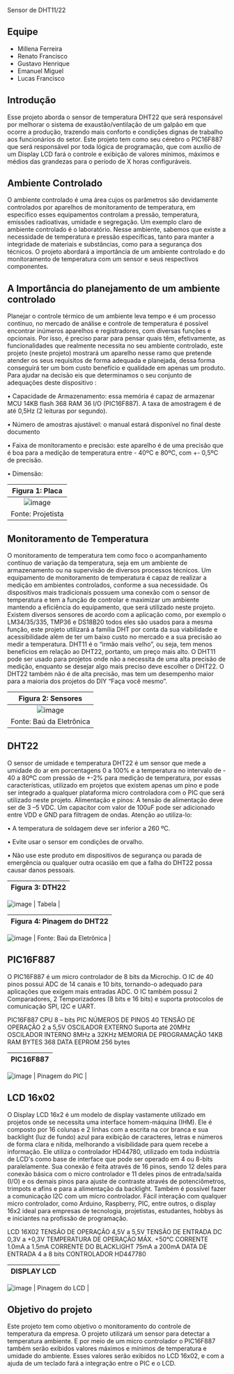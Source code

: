 
Sensor de DHT11/22

## Equipe

* Millena Ferreira
* Renato Francisco
* Gustavo Henrique
* Emanuel Miguel
* Lucas Francisco


## Introdução

Esse  projeto  aborda  o  sensor  de  temperatura  DHT22 que  será  responsável  por  melhorar  o sistema  de  exaustão/ventilação  de  um  galpão  em  que  ocorre  a  produção,  trazendo  mais conforto e condições dignas de trabalho aos funcionários do setor. Este projeto  tem  como  seu  cérebro  o  PIC16F887  que  será  responsável  por  toda  lógica  de programação,  que  com  auxílio  de  um  Display  LCD  fará  o  controle  e  exibição  de  valores mínimos, máximos e médios das grandezas para o período de X horas configuráveis.

## Ambiente Controlado

O ambiente controlado é uma área cujos os parâmetros são devidamente controlados por aparelhos de monitoramento de temperatura, em especifico esses equipamentos controlam a pressão, temperatura, emissões radioativas, umidade e segregação. 
Um exemplo claro de ambiente controlado é o laboratório. Nesse ambiente, sabemos que existe a necessidade de temperatura e pressão específicas, tanto para manter a integridade de materiais e substâncias, como para a segurança dos técnicos.
O projeto abordará a importância de um ambiente controlado e do monitoramento de temperatura com um sensor e seus respectivos componentes.


## A Importância do planejamento de um ambiente controlado

Planejar o controle térmico de um ambiente leva tempo e é um processo contínuo, no mercado de análise e controle de temperatura é possível encontrar inúmeros aparelhos e registradores, com diversas funções e opcionais. Por isso, é preciso parar para pensar quais têm, efetivamente, as funcionalidades que realmente necessita no seu ambiente controlado, este projeto (neste projeto) mostrará um aparelho nesse ramo que pretende atender os seus requisitos de forma adequada e planejada, dessa forma conseguirá ter um bom custo benefício e qualidade em apenas um produto. Para ajudar na decisão eis que determinamos o seu conjunto de adequações deste dispositivo :

•	Capacidade de Armazenamento: essa memória é capaz de armazenar MCU 14KB flash 368 RAM 36 I/O (PIC16F887). A taxa de amostragem é de até 0,5Hz (2 leituras por segundo).

•	Número de amostras ajustável: o manual estará disponível no final deste documento

•	Faixa de monitoramento e precisão: este aparelho é de uma precisão que é boa para a medição de temperatura entre - 40ºC e 80ºC, com +- 0,5ºC de precisão.

•	Dimensão: 

| Figura 1: Placa |
|:--:|
| ![image](https://user-images.githubusercontent.com/88831304/168298909-886dfd6e-b0e6-4f81-810a-69289bba0e09.png) |
| Fonte: Projetista |

## Monitoramento de Temperatura

O monitoramento de temperatura tem como foco o acompanhamento contínuo de variação da temperatura, seja em um ambiente de armazenamento ou na supervisão de diversos processos técnicos.
Um equipamento de monitoramento de temperatura é capaz de realizar a medição em ambientes controlados, conforme a sua necessidade. 
Os dispositivos mais tradicionais possuem uma conexão com o sensor de temperatura e tem a função de controlar e maximizar um ambiente mantendo a eficiência do equipamento, que será utilizado neste projeto.
Existem diversos sensores de acordo com a aplicação como, por exemplo o LM34/35/335, TMP36 e DS18B20 todos eles são usados para a mesma função, este projeto utilizará a família DHT por conta da sua viabilidade e acessibilidade além de ter um baixo custo no mercado e a sua precisão ao medir a temperatura.
DHT11 é o “irmão mais velho”, ou seja, tem menos benefícios em relação ao DHT22, portanto, um preço mais alto. O DHT11 pode ser usado para projetos onde não a necessita de uma alta precisão de medição, enquanto se desejar algo mais preciso deve escolher o DHT22. O DHT22 também não é de alta precisão, mas tem um desempenho maior para a maioria dos projetos do DIY “Faça você mesmo”.

| Figura 2: Sensores|
|:--:|
|![image](https://user-images.githubusercontent.com/88831304/168301917-11105c64-f632-49d1-84e8-14afcae597ad.png)
| Fonte: Baú da Eletrônica |

## DHT22

O sensor de umidade e temperatura DHT22 é um sensor que mede a umidade do ar em porcentagens 0 a 100% e a temperatura no intervalo de - 40 a 80ºC com pressão de +-2% para medição de temperatura, por essas características, utilizado em projetos que existem apenas um pino e pode ser integrado a qualquer plataforma micro controladora com o PIC que será utilizado neste projeto.
Alimentação e pinos:  A tensão de alimentação deve ser de 3 –5 VDC. Um capacitor com valor de 100uF pode ser adicionado entre VDD e GND para filtragem de ondas.
Atenção ao utiliza-lo:

•	A temperatura de soldagem deve ser inferior a 260 ºC.

•	Evite usar o sensor em condições de orvalho.

•	Não use este produto em dispositivos de segurança ou parada de emergência ou qualquer outra ocasião em que a falha do DHT22 possa causar danos pessoais.

| Figura 3: DTH22 |
|:--:|
![image](https://user-images.githubusercontent.com/88831304/168302642-c52703fb-7a31-4347-9d91-14f809c70a3b.png)
| Tabela |

| Figura 4: Pinagem do DHT22 |
|:--:|
![image](https://user-images.githubusercontent.com/88831304/168300299-5e3a8919-e9f3-425b-813b-1fa6384a43d0.png)
| Fonte: Baú da Eletrônica |


## PIC16F887

O PIC16F887 é um micro controlador de 8 bits da Microchip. O IC de 40 pinos possui ADC de 14 canais e 10 bits, tornando-o adequado para aplicações que exigem mais entradas ADC. O IC também possui 2 Comparadores, 2 Temporizadores (8 bits e 16 bits) e suporta protocolos de comunicação SPI, I2C e UART.


PIC16F887
CPU	8 – bits PIC
NÚMEROS DE PINOS	40
TENSÃO DE OPERAÇÃO	2 a 5,5V
OSCILADOR EXTERNO	Suporta até 20MHz
OSCILADOR INTERNO	8MHz  a  32KHz
MEMORIA DE PROGRAMAÇÃO	14KB
RAM BYTES	368
DATA EEPROM	256 bytes

| PIC16F887 |
|:--:|
![image](https://user-images.githubusercontent.com/88831304/168300992-7938fd02-d67d-4ff8-b8df-52e2ffe59010.png)
| Pinagem do PIC |

## LCD 16x02

O Display LCD 16x2 é um modelo de display vastamente utilizado em projetos onde se necessita uma interface homem-máquina (IHM). Ele é composto por 16 colunas e 2 linhas com a escrita na cor branca e sua backlight (luz de fundo) azul para exibição de caracteres, letras e números de forma clara e nítida, melhorando a visibilidade para quem recebe a informação. 
Ele utiliza o controlador HD44780, utilizado em toda indústria de LCD's como base de interface que pode ser operado em 4 ou 8-bits paralelamente. Sua conexão é feita através de 16 pinos, sendo 12 deles para conexão básica com o micro controlador e 11 deles pinos de entrada/saída (I/O) e os demais pinos para ajuste de contraste através de potenciômetros, trimpots e afins e para a alimentação da backlight. Também é possível fazer a comunicação I2C com um micro controlador. Fácil interação com qualquer micro controlador, como Arduino, Raspberry, PIC, entre outros, o display 16x2 ideal para empresas de tecnologia, projetistas, estudantes, hobbys às e iniciantes na profissão de programação.

LCD 16X02
TENSÃO DE OPERAÇÃO	4,5V  a  5,5V
TENSÃO DE ENTRADA	DC 0,3V a +0,3V
TEMPERATURA DE OPERAÇÃO MÁX.	+50°C
CORRENTE	1.0mA  a 1.5mA
CORRENTE DO BLACKLIGHT	75mA  a  200mA
DATA DE ENTRADA	4 a 8 bits
CONTROLADOR	HD447780

| DISPLAY LCD |
|:--:|
![image](https://user-images.githubusercontent.com/88831304/168301131-e7cd4ce0-8524-41f9-b305-04fc5ebd0ecb.png)
| Pinagem do LCD |

## Objetivo do projeto

Este projeto tem como objetivo o monitoramento do controle de temperatura da empresa. O projeto utilizará um sensor para detectar a temperatura ambiente. E por meio de um micro controlador o PIC16F887 também serão exibidos valores máximos e mínimos de temperatura e umidade do ambiente. Esses valores serão exibidos no LCD 16x02, e com a ajuda de um teclado fará a integração entre o PIC e o LCD. 




